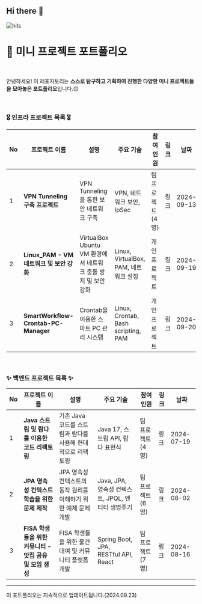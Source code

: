 ## Hi there 👋

<!--
**haewoni/haewoni** is a ✨ _special_ ✨ repository because its `README.md` (this file) appears on your GitHub profile.

Here are some ideas to get you started:

- 🔭 I’m currently working on ...
- 🌱 I’m currently learning ...
- 👯 I’m looking to collaborate on ...
- 🤔 I’m looking for help with ...
- 💬 Ask me about ...
- 📫 How to reach me: ...
- 😄 Pronouns: ...
- ⚡ Fun fact: ...
-->

![hits](https://hits.seeyoufarm.com/api/count/incr/badge.svg?url=https%3A%2F%2Fgithub.com%2Fhaewoni&edge_flat=false&title=hits)

# 🌱 미니 프로젝트 포트폴리오

<br>

안녕하세요! 이 레포지토리는 **스스로 탐구하고 기획하여 진행한 다양한 미니 프로젝트들을 모아놓은 포트폴리오**입니다.😊 <br>

<br>

### 🎖️ 인프라 프로젝트 목록 🎖️

| No | 프로젝트 이름 | 설명 | 주요 기술 | 참여<br> 인원 | 링크 | 날짜 |
|----|---------------|------|-----------|----------|------|------|
| 1  | **VPN Tunneling 구축 프로젝트** | VPN Tunneling을 통한 보안 네트워크 구축 | VPN, 네트워크 보안, IpSec | 팀 프로젝트 (4명) | 링크 | 2024-09-13 |
| 2  | **Linux_PAM - VM 네트워크 및 보안 강화** | VirtualBox Ubuntu VM 환경에서 네트워크 충돌 방지 및 보안 강화 | Linux, VirtualBox, PAM, 네트워크 설정 | 개인 프로젝트 | 링크 | 2024-09-19 |
| 3  | **SmartWorkflow-Crontab-PC-Manager** | Crontab을 이용한 스마트 PC 관리 시스템 | Linux, Crontab, Bash scripting, PAM | 개인 프로젝트 | 링크 | 2024-09-20 |

<br>

### ✨ 백엔드 프로젝트 목록 ✨

| No | 프로젝트 이름 | 설명 | 주요 기술 | 참여<br> 인원 | 링크 | 날짜 |
|----|---------------|------|-----------|----------|------|------|
| 1  | **Java 스트림 및 람다를 이용한 코드 리팩토링** | 기존 Java 코드를 스트림과 람다를 사용해 현대적으로 리팩토링 | Java 17, 스트림 API, 람다 표현식 | 팀 프로젝트 (4명) | 링크 | 2024-07-19 |
| 2  | **JPA 영속성 컨텍스트 학습을 위한 문제 제작** | JPA 영속성 컨텍스트의 동작 원리를 이해하기 위한 예제 문제 개발 | Java, JPA, 영속성 컨텍스트, JPQL, 엔티티 생명주기 | 팀 프로젝트 (6명) | 링크 | 2024-08-02 |
| 3  | **FISA 학생들을 위한 커뮤니티 - 맛집 공유 및 모임 생성** | FISA 학생들을 위한 물건 대여 및 커뮤니티 플랫폼 개발 | Spring Boot, JPA, RESTful API, React | 팀 프로젝트 (7명) | 링크| 2024-08-16 |

---

이 포트폴리오는 지속적으로 업데이트됩니다.(2024.09.23)
